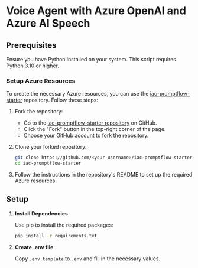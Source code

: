 # Voice Agent with Azure OpenAI and Azure AI Speech

## Prerequisites

Ensure you have Python installed on your system. This script requires Python 3.10 or higher.

### Setup Azure Resources

To create the necessary Azure resources, you can use the [iac-promptflow-starter](https://github.com/aykhara/iac-promptflow-starter) repository. Follow these steps:

1. Fork the repository:

   - Go to the [iac-promptflow-starter repository](https://github.com/aykhara/iac-promptflow-starter) on GitHub.
   - Click the "Fork" button in the top-right corner of the page.
   - Choose your GitHub account to fork the repository.

1. Clone your forked repository:

   ```sh
   git clone https://github.com/<your-username>/iac-promptflow-starter.git
   cd iac-promptflow-starter

   ```

1. Follow the instructions in the repository's README to set up the required Azure resources.

## Setup

1. **Install Dependencies**

   Use pip to install the required packages:

   ```sh
   pip install -r requirements.txt
   ```

1. **Create .env file**

   Copy `.env.template` to `.env` and fill in the necessary values.
